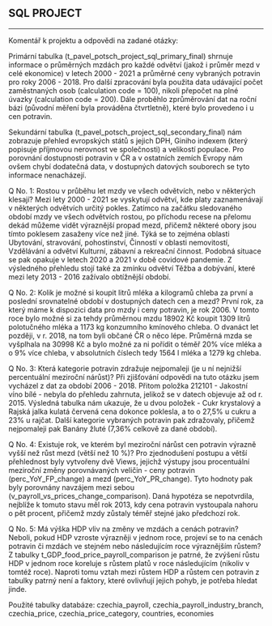SQL PROJECT
---
---
Komentář k projektu a odpovědi na zadané otázky:

Primární tabulka (t_pavel_potsch_project_sql_primary_final) shrnuje informace o průměrných mzdách pro každé odvětví (jakož i průměr mezd v celé ekonomice) v letech 2000 - 2021 a průměrné ceny vybraných potravin pro roky 2006 - 2018. Pro další zpracování byla použita data udávající počet zaměstnaných osob (calculation code = 100), nikoli přepočet na plné úvazky (calculation code = 200).
Dále proběhlo zprůměrování dat na roční bázi (původní měření byla prováděna čtvrtletně), které bylo provedeno i u cen potravin.

Sekundární tabulka (t_pavel_potsch_project_sql_secondary_final) nám zobrazuje přehled evropských států s jejich DPH,  Giniho indexem (který popisuje příjmovou nerovnost ve společnosti) a velikostí populace. 
Pro porovnání dostupnosti potravin v ČR a v ostatních zemích Evropy nám ovšem chybí dodatečná data, v dostupných datových souborech se tyto informace nenacházejí. 


Q No. 1:
Rostou v průběhu let mzdy ve všech odvětvích, nebo v některých klesají?
Mezi lety 2000 - 2021 se vyskytují odvětví, kde platy zaznamenávají v některých odvětvích určitý pokles. Zatímco na začátku sledovaného období mzdy ve všech odvětvích rostou, po příchodu recese na přelomu dekád můžeme vidět výraznější propad mezd, přičemž některé obory jsou tímto poklesem zasaženy více než jiné. Týká se to zejména oblasti Ubytování, stravování, pohostinství, Činností v oblasti nemovitostí, Vzdělávání a odvětví Kulturní, zábavní a rekreační činnost.
Podobná situace se pak opakuje v letech 2020 a 2021 v době covidové pandemie.
Z výsledného přehledu stojí také za zmínku odvětví Těžba a dobývání, které mezi lety 2013 - 2016 zažívalo obtížnější období.


Q No. 2:
Kolik je možné si koupit litrů mléka a kilogramů chleba za první a poslední srovnatelné období v dostupných datech cen a mezd?
První rok, za který máme k dispozici data pro mzdy i ceny potravin, je rok 2006. V tomto roce bylo možné si za tehdy průměrnou mzdu 18902 Kč koupit 1309 litrů polotučného mléka a 1173 kg konzumního kmínového chleba.
O dvanáct let později, v r. 2018, na tom byli občané ČR o něco lépe. Průměrná mzda se vyšplhala na 30998 Kč a bylo možné za ni pořídit o téměř 20% více mléka a o 9% více chleba, v absolutních číslech tedy 1564 l mléka a 1279 kg chleba.


Q No. 3:
Která kategorie potravin zdražuje nejpomaleji (je u ní nejnižší percentuální meziroční nárůst)?
Při zjišťování odpovědi na tuto otázku jsem vycházel z dat za období 2006 - 2018. Přitom položka 212101 - Jakostní víno bílé - nebyla do přehledu zahrnuta, jelikož se v datech objevuje až od r. 2015.
Výsledná tabulka nám ukazuje, že u dvou položek - Cukr krystalový a Rajská jalka kulatá červená cena dokonce poklesla, a to o 27,5% u cukru a 23% u rajčat. Další kategorie vybraných potravin pak zdražovaly, 
přičemž nejpomaleji pak Banány žluté (7,36% celkově za dané období).


Q No. 4:
Existuje rok, ve kterém byl meziroční nárůst cen potravin výrazně vyšší než růst mezd (větší než 10 %)?
Pro zjednodušení postupu a větší přehlednost byly vytvořeny dvě Views, jejichž výstupy jsou procentuální meziroční změny porovnávaných veličin - ceny potravin (perc_YoY_FP_change) a mezd (perc_YoY_PR_change). Tyto hodnoty pak byly porovnány navzájem mezi sebou (v_payroll_vs_prices_change_comparison).
Daná hypotéza se nepotvrdila, nejblíže k tomuto stavu měl rok 2013, kdy cena potravin vystoupala nahoru o pět procent, přičemž mzdy zůstaly téměř stejné jako předchozí rok.


Q No. 5:
Má výška HDP vliv na změny ve mzdách a cenách potravin? Neboli, pokud HDP vzroste výrazněji v jednom roce, projeví se to na cenách potravin či mzdách ve stejném nebo následujícím roce výraznějším růstem?
Z tabulky t_GDP_food_price_payroll_comparison je patrné, že zvýšení růstu HDP v jednom roce koreluje s růstem platů v roce následujícím (nikoliv v tomtéž roce).
Naproti tomu vztah mezi růstem HDP a růstem cen potravin z tabulky patrný není a faktory, které ovlivňují jejich pohyb, je potřeba hledat jinde. 

Použité tabulky databáze:
czechia_payroll, 
czechia_payroll_industry_branch, 
czechia_price, 
czechia_price_category, 
countries,
economies